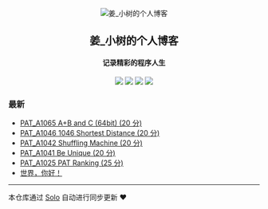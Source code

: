 <p align="center"><img alt="姜_小树的个人博客" src="https://static.b3log.org/images/brand/solo-32.png"></p><h2 align="center">
姜_小树的个人博客
</h2>

<h4 align="center">记录精彩的程序人生</h4>
<p align="center"><a title="姜_小树的个人博客" target="_blank" href="https://github.com/Polaris-Jhb/solo-blog"><img src="https://img.shields.io/github/last-commit/Polaris-Jhb/solo-blog.svg?style=flat-square&color=FF9900"></a>
<a title="GitHub repo size in bytes" target="_blank" href="https://github.com/Polaris-Jhb/solo-blog"><img src="https://img.shields.io/github/repo-size/Polaris-Jhb/solo-blog.svg?style=flat-square"></a>
<a title="Solo Version" target="_blank" href="https://github.com/b3log/solo/releases"><img src="https://img.shields.io/badge/solo-3.6.3-f1e05a.svg?style=flat-square&color=blueviolet"></a>
<a title="Hits" target="_blank" href="https://github.com/b3log/hits"><img src="https://hits.b3log.org/Polaris-Jhb/solo-blog.svg"></a></p>

### 最新

* [PAT_A1065 A+B and C (64bit) (20 分)](http://cloud-panda.com/articles/2019/08/07/1565185667843.html)
* [PAT_A1046 1046 Shortest Distance (20 分)](http://cloud-panda.com/articles/2019/08/07/1565181412140.html)
* [PAT_A1042 Shuffling Machine (20 分)](http://cloud-panda.com/articles/2019/08/07/1565177803154.html)
* [PAT_A1041 Be Unique (20 分)](http://cloud-panda.com/articles/2019/08/07/1565176576538.html)
* [PAT_A1025 PAT Ranking (25 分)](http://cloud-panda.com/articles/2019/08/06/1565095610140.html)
* [世界，你好！](http://cloud-panda.com/hello-solo)



---

本仓库通过 [Solo](https://github.com/b3log/solo) 自动进行同步更新 ❤️ 